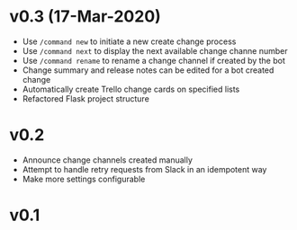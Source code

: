 v0.3 (17-Mar-2020)
====
- Use `/command new` to initiate a new create change process
- Use `/command next` to display the next available change channe number
- Use `/command rename` to rename a change channel if created by the bot
- Change summary and release notes can be edited for a bot created change
- Automatically create Trello change cards on specified lists
- Refactored Flask project structure

v0.2
====
- Announce change channels created manually
- Attempt to handle retry requests from Slack in an idempotent way
- Make more settings configurable

v0.1
====